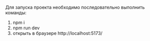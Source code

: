 Для запуска проекта необходимо последовательно выполнить команды:

1. npm i
2. npm run dev
3. открыть в браузере http://localhost:5173/